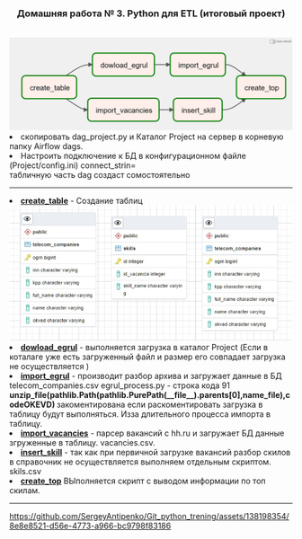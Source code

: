 <html>
<h3  align="center">Домашняя работа № 3. Python для ETL (итоговый проект)</h3><br>
<img src="https://github.com/SergeyAntipenko/Git_python_trening/blob/main/AirFlow_Graph.jpg">
<li>скопировать dag_project.py и Каталог Project на сервер в корневую папку Airflow dags.
<li> Настроить  подключение к БД в конфигурационном файле (Project/config.ini) connect_strin= <br>
 табличную часть dag создаст сомостоятельно 
<br>
<hr>
<li><b><u>create_table</u></b> -  Создание таблиц<br>
<img src="https://github.com/SergeyAntipenko/Git_python_trening/blob/main/tabls.jpg" alt=" Создание таблиц">
<li> <b><u>dowload_egrul</u></b> - выполняется загрузка в каталог Project (Если в коталаге уже есть загруженный файл и размер его совпадает загрузка не осуществляется )
<li><b><u>import_egrul</u></b>   -  производит разбор архива и загружает данные в БД 
telecom_companies.csv
egrul_process.py  - строка кода 91  <b>unzip_file(pathlib.Path(pathlib.PurePath(__file__).parents[0],name_file),codeOKEVD)  </b>  закоментирована если раскоментировать  загрузка в таблицу будут выполняться. Изза длительного процесса импорта в таблицу. 
<li><b><u>import_vacancies</u></b>  - парсер вакансий с hh.ru и загружает БД  данные згруженные в таблицу. vacancies.csv.
<li><b><u>insert_skill</u></b>   -  так как при первичной загрузке вакансий разбор скилов в справочник не осуществляется выполняем отдельным скриптом.  skils.csv
<li><b><u>create_top</u></b>  ВЫполняется скрипт с выводом информации по топ скилам. 


<br>
<hr>


https://github.com/SergeyAntipenko/Git_python_trening/assets/138198354/8e8e8521-d56e-4773-a966-bc9798f83186


</html>
